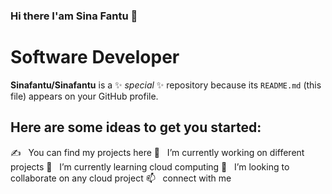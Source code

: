 ### Hi there I'am Sina Fantu 👋
<h1>Software Developer</h1>

**Sinafantu/Sinafantu** is a ✨ _special_ ✨ repository because its `README.md` (this file) appears on your GitHub profile.

<h2>Here are some ideas to get you started:</h2>
✍ &nbsp; You can find my projects here</h3>
🔭 &nbsp; I’m currently working on different projects
🌱 &nbsp; I’m currently learning cloud computing  
👯 &nbsp; I’m looking to collaborate on any cloud project
📫 &nbsp; connect with me

  

